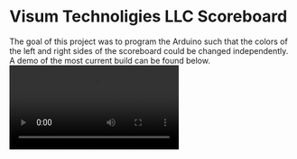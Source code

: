 # Visum Technoligies LLC Scoreboard
The goal of this project was to program the Arduino such that the colors of the left and right sides of the scoreboard could be changed independently.
A demo of the most current build can be found below.
<video src="https://youtu.be/-IqjWkWFQns"></video>
